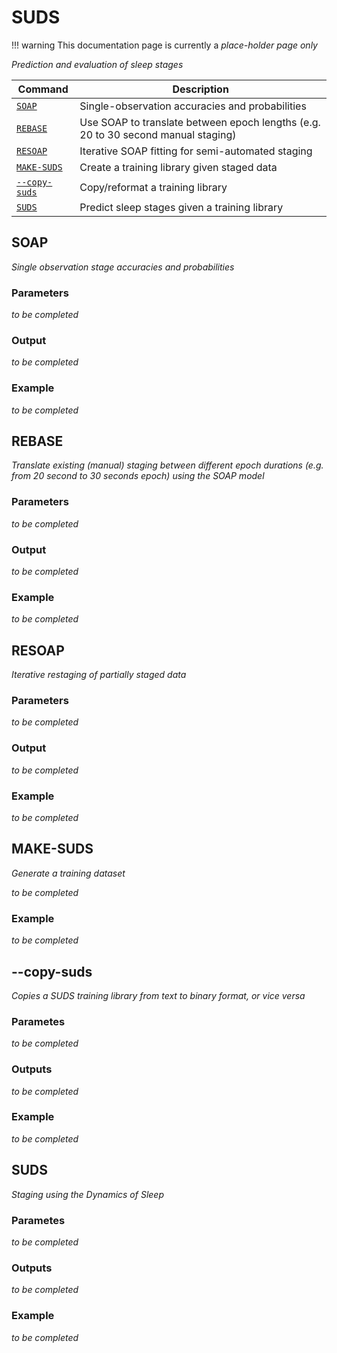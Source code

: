 # SUDS

!!! warning
    This documentation page is currently a _place-holder page only_ 

_Prediction and evaluation of sleep stages_

| Command | Description | 
| ---- | ------ | 
| [`SOAP`](#soap) | Single-observation accuracies and probabilities |
| [`REBASE`](#rebase) | Use SOAP to translate between epoch lengths (e.g. 20 to 30 second manual staging) | 
| [`RESOAP`](#resoap) | Iterative SOAP fitting for semi-automated staging | 
| [`MAKE-SUDS`](#make-suds) | Create a training library given staged data |
| [`--copy-suds`](#copysuds) | Copy/reformat a training library |
| [`SUDS`](#suds) | Predict sleep stages given a training library |


## SOAP

_Single observation stage accuracies and probabilities_

<h3>Parameters</h3>

_to be completed_

<h3>Output</h3>

_to be completed_

<h3>Example</h3>

_to be completed_


## REBASE

_Translate existing (manual) staging between different epoch durations (e.g. from 20 second to 30 seconds epoch) using the SOAP model_

<h3>Parameters</h3>

_to be completed_

<h3>Output</h3>

_to be completed_

<h3>Example</h3>

_to be completed_


## RESOAP

_Iterative restaging of partially staged data_

<h3>Parameters</h3>

_to be completed_

<h3>Output</h3>

_to be completed_

<h3>Example</h3>

_to be completed_


## MAKE-SUDS

_Generate a training dataset_


_to be completed_

<h3>Example</h3>

_to be completed_



## --copy-suds

 _Copies a SUDS training library from text to binary format, or vice versa_


<h3>Parametes</h3>

_to be completed_

<h3>Outputs</h3>

_to be completed_

<h3>Example</h3>

_to be completed_


## SUDS

_Staging using the Dynamics of Sleep_


<h3>Parametes</h3>

_to be completed_

<h3>Outputs</h3>

_to be completed_

<h3>Example</h3>

_to be completed_

